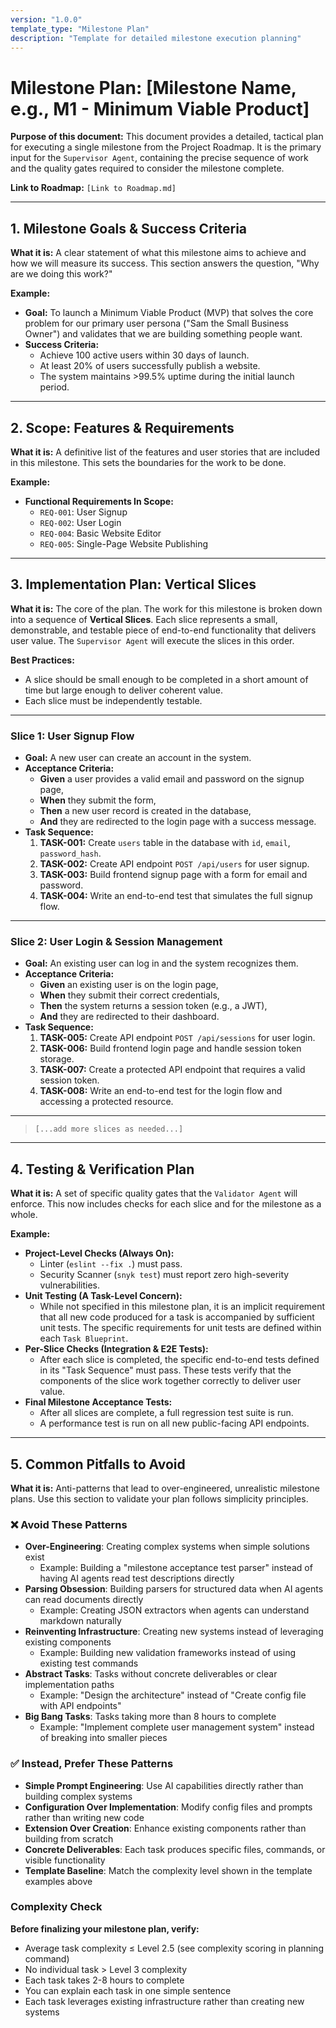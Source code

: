 ```yaml
---
version: "1.0.0"
template_type: "Milestone Plan"
description: "Template for detailed milestone execution planning"
---
```


# Milestone Plan: [Milestone Name, e.g., M1 - Minimum Viable Product]

**Purpose of this document:** This document provides a detailed, tactical plan for executing a single milestone from the Project Roadmap. It is the primary input for the `Supervisor Agent`, containing the precise sequence of work and the quality gates required to consider the milestone complete.

**Link to Roadmap:** `[Link to Roadmap.md]`

---

## 1. Milestone Goals & Success Criteria

**What it is:** A clear statement of what this milestone aims to achieve and how we will measure its success. This section answers the question, "Why are we doing this work?"

**Example:**

* **Goal:** To launch a Minimum Viable Product (MVP) that solves the core problem for our primary user persona ("Sam the Small Business Owner") and validates that we are building something people want.
* **Success Criteria:**
  * Achieve 100 active users within 30 days of launch.
  * At least 20% of users successfully publish a website.
  * The system maintains >99.5% uptime during the initial launch period.

---

## 2. Scope: Features & Requirements

**What it is:** A definitive list of the features and user stories that are included in this milestone. This sets the boundaries for the work to be done.

**Example:**

* **Functional Requirements In Scope:**
  * `REQ-001`: User Signup
  * `REQ-002`: User Login
  * `REQ-004`: Basic Website Editor
  * `REQ-005`: Single-Page Website Publishing

---

## 3. Implementation Plan: Vertical Slices

**What it is:** The core of the plan. The work for this milestone is broken down into a sequence of **Vertical Slices**. Each slice represents a small, demonstrable, and testable piece of end-to-end functionality that delivers user value. The `Supervisor Agent` will execute the slices in this order.

**Best Practices:**

* A slice should be small enough to be completed in a short amount of time but large enough to deliver coherent value.
* Each slice must be independently testable.

---

### **Slice 1: User Signup Flow**

* **Goal:** A new user can create an account in the system.
* **Acceptance Criteria:**
  * **Given** a user provides a valid email and password on the signup page,
  * **When** they submit the form,
  * **Then** a new user record is created in the database,
  * **And** they are redirected to the login page with a success message.
* **Task Sequence:**
    1. **TASK-001:** Create `users` table in the database with `id`, `email`, `password_hash`.
    2. **TASK-002:** Create API endpoint `POST /api/users` for user signup.
    3. **TASK-003:** Build frontend signup page with a form for email and password.
    4. **TASK-004:** Write an end-to-end test that simulates the full signup flow.

---

### **Slice 2: User Login & Session Management**

* **Goal:** An existing user can log in and the system recognizes them.
* **Acceptance Criteria:**
  * **Given** an existing user is on the login page,
  * **When** they submit their correct credentials,
  * **Then** the system returns a session token (e.g., a JWT),
  * **And** they are redirected to their dashboard.
* **Task Sequence:**
    1. **TASK-005:** Create API endpoint `POST /api/sessions` for user login.
    2. **TASK-006:** Build frontend login page and handle session token storage.
    3. **TASK-007:** Create a protected API endpoint that requires a valid session token.
    4. **TASK-008:** Write an end-to-end test for the login flow and accessing a protected resource.

---
> `[...add more slices as needed...]`
---

## 4. Testing & Verification Plan

**What it is:** A set of specific quality gates that the `Validator Agent` will enforce. This now includes checks for each slice and for the milestone as a whole.

**Example:**

* **Project-Level Checks (Always On):**
  * Linter (`eslint --fix .`) must pass.
  * Security Scanner (`snyk test`) must report zero high-severity vulnerabilities.
* **Unit Testing (A Task-Level Concern):**
  * While not specified in this milestone plan, it is an implicit requirement that all new code produced for a task is accompanied by sufficient unit tests. The specific requirements for unit tests are defined within each `Task Blueprint`.
* **Per-Slice Checks (Integration & E2E Tests):**
  * After each slice is completed, the specific end-to-end tests defined in its "Task Sequence" must pass. These tests verify that the components of the slice work together correctly to deliver user value.
* **Final Milestone Acceptance Tests:**
  * After all slices are complete, a full regression test suite is run.
  * A performance test is run on all new public-facing API endpoints.

---

## 5. Common Pitfalls to Avoid

**What it is:** Anti-patterns that lead to over-engineered, unrealistic milestone plans. Use this section to validate your plan follows simplicity principles.

### ❌ Avoid These Patterns

* **Over-Engineering**: Creating complex systems when simple solutions exist
  * Example: Building a "milestone acceptance test parser" instead of having AI agents read test descriptions directly
* **Parsing Obsession**: Building parsers for structured data when AI agents can read documents directly
  * Example: Creating JSON extractors when agents can understand markdown naturally
* **Reinventing Infrastructure**: Creating new systems instead of leveraging existing components
  * Example: Building new validation frameworks instead of using existing test commands
* **Abstract Tasks**: Tasks without concrete deliverables or clear implementation paths
  * Example: "Design the architecture" instead of "Create config file with API endpoints"
* **Big Bang Tasks**: Tasks taking more than 8 hours to complete
  * Example: "Implement complete user management system" instead of breaking into smaller pieces

### ✅ Instead, Prefer These Patterns

* **Simple Prompt Engineering**: Use AI capabilities directly rather than building complex systems
* **Configuration Over Implementation**: Modify config files and prompts rather than writing new code
* **Extension Over Creation**: Enhance existing components rather than building from scratch
* **Concrete Deliverables**: Each task produces specific files, commands, or visible functionality
* **Template Baseline**: Match the complexity level shown in the template examples above

### Complexity Check

**Before finalizing your milestone plan, verify:**
- Average task complexity ≤ Level 2.5 (see complexity scoring in planning command)
- No individual task > Level 3 complexity
- Each task takes 2-8 hours to complete
- You can explain each task in one simple sentence
- Each task leverages existing infrastructure rather than creating new systems
